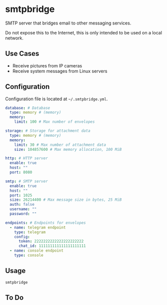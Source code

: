 # smtpbridge

SMTP server that bridges email to other messaging services.

Do not expose this to the Internet, this is only intended to be used on a local network.

## Use Cases

- Receive pictures from IP cameras
- Receive system messages from Linux servers

## Configuration

Configuration file is located at `~/.smtpbridge.yml`.

```yaml
database: # Database
  type: memory # (memory)
  memory:
    limit: 100 # Max number of envelopes

storage: # Storage for attachment data
  type: memory # (memory)
  memory:
    limit: 30 # Max number of attachment data
    size: 104857600 # Max memory allocation, 100 MiB

http: # HTTP server
  enable: true
  host: ""
  port: 8080

smtp: # SMTP server
  enable: true
  host: ""
  port: 1025
  size: 26214400 # Max message size in bytes, 25 MiB
  auth: false
  username: ""
  password: ""

endpoints: # Endpoints for envelopes
  - name: telegram endpoint
    type: telegram
    config:
      token: 2222222222222222222222
      chat_id: 111111111111111111111
  - name: console endpoint
    type: console
```

## Usage

```
smtpbridge
```

## To Do
